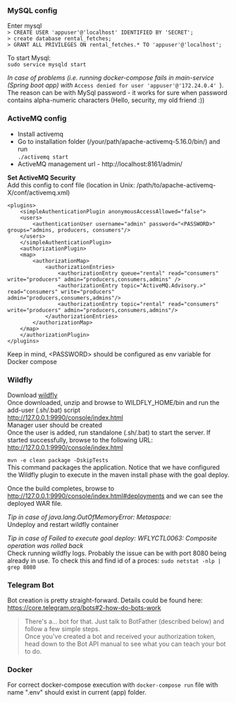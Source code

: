 ### MySQL config
Enter mysql  
`> CREATE USER 'appuser'@'localhost' IDENTIFIED BY 'SECRET';`  
`> create database rental_fetches;`  
`> GRANT ALL PRIVILEGES ON rental_fetches.* TO 'appuser'@'localhost';`

To start Mysql:  
`sudo service mysqld start`

_In case of problems (i.e. running docker-compose fails in main-service (Spring boot app) with_ `Access denied for user 'appuser'@'172.24.0.4' `). The reason can be with MySql password - it works for sure when password contains alpha-numeric characters (Hello, security, my old friend :))  

### ActiveMQ config
- Install activemq  
- Go to installation folder (/your/path/apache-activemq-5.16.0/bin/) and run  
`./activemq start`
- ActiveMQ management url - http://localhost:8161/admin/  

**Set ActiveMQ Security**  
Add this config to conf file (location in Unix: /path/to/apache-activemq-X/conf/activemq.xml)  
<!-- Added -->
	<plugins>
	    <simpleAuthenticationPlugin anonymousAccessAllowed="false">
		<users>
		    <authenticationUser username="admin" password="<PASSWORD>" groups="admins, producers, consumers"/>
		</users>
	    </simpleAuthenticationPlugin>
	    <authorizationPlugin>
		<map>
		    <authorizationMap>
		        <authorizationEntries>
		            <authorizationEntry queue="rental" read="consumers" write="producers" admin="producers,consumers,admins" />    
		            <authorizationEntry topic="ActiveMQ.Advisory.>" read="consumers" write="producers" admin="producers,consumers,admins"/>
		            <authorizationEntry topic="rental" read="consumers" write="producers" admin="producers,consumers,admins"/>
		        </authorizationEntries>
		    </authorizationMap>
		</map>
	    </authorizationPlugin>
	</plugins>  
	
Keep in mind, \<PASSWORD> should be configured as env variable for Docker compose

### Wildfly
Download [wildfly](https://www.wildfly.org/downloads/)  
Once downloaded, unzip and browse to WILDFLY_HOME/bin and run the add-user (.sh/.bat) script  
http://127.0.0.1:9990/console/index.html  
Manager user should be created  
Once the user is added, run standalone (.sh/.bat) to start the server. If started successfully, browse to the following URL: http://127.0.0.1:9990/console/index.html

`mvn -e clean package -DskipTests`  
This command packages the application. Notice that we have configured the Wildfly plugin to execute in the maven install phase with the goal deploy.  

Once the build completes, browse to http://127.0.0.1:9990/console/index.html#deployments and we can see the deployed WAR file.

_Tip in case of java.lang.OutOfMemoryError: Metaspace:_  
Undeploy and restart wildfly container

_Tip in case of Failed to execute goal deploy: WFLYCTL0063: Composite operation was rolled back_  
Check running wildfly logs. Probably the issue can be with port 8080 being already in use. 
To check this and find id of a proces: `sudo netstat -nlp | grep 8080` 


### Telegram Bot   
Bot creation is pretty straight-forward. Details could be found here: https://core.telegram.org/bots#2-how-do-bots-work  
> There's a… bot for that. Just talk to BotFather (described below) and follow a few simple steps.   
> Once you've created a bot and received your authorization token, head down to the Bot API manual to see what you can teach your bot to do.


### Docker
For correct docker-compose execution with `docker-compose run` file with name ".env" should exist in current (app) folder.